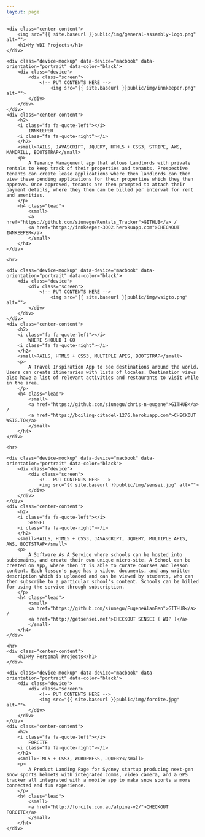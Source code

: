 ```yaml
---
layout: page
---
```


<div class="container">	

	<div class="center-content">
		<img src="{{ site.baseurl }}public/img/general-assembly-logo.png" alt="">
		<h1>My WDI Projects</h1>
	</div>

	<div class="device-mockup" data-device="macbook" data-orientation="portrait" data-color="black">
		<div class="device">
			<div class="screen">
				<!-- PUT CONTENTS HERE -->
					<img src="{{ site.baseurl }}public/img/innkeeper.png" alt="">        		
			</div>
		</div>
	</div>
	<div class="center-content">
		<h2>
		<i class="fa fa-quote-left"></i>
			INNKEEPER
		<i class="fa fa-quote-right"></i>
		</h2>
		<small>RAILS, JAVASCRIPT, JQUERY, HTML5 + CSS3, STRIPE, AWS, MANDRILL, BOOTSTRAP</small>
		<p>
			A Tenancy Management app that allows Landlords with private rentals to keep track of their properties and tenants. Prospective tenants can create lease applications where then landlords can then view these pending applications for their properties which they then approve. Once approved, tenants are then prompted to attach their payment details, where they then can be billed per interval for rent and amenities.
		</p>
		<h4 class="lead">
			<small>
			<a href="https://github.com/siunegu/Rentals_Tracker">GITHUB</a> / 
			<a href="https://innkeeper-3002.herokuapp.com">CHECKOUT INNKEEPER</a>
			</small>
		</h4>
	</div>

	<hr>

	<div class="device-mockup" data-device="macbook" data-orientation="portrait" data-color="black">
		<div class="device">
			<div class="screen">
				<!-- PUT CONTENTS HERE -->
					<img src="{{ site.baseurl }}public/img/wsigto.png" alt="">        		
			</div>
		</div>
	</div>
	<div class="center-content">
		<h2>
		<i class="fa fa-quote-left"></i>
			WHERE SHOULD I GO
		<i class="fa fa-quote-right"></i>
		</h2>
		<small>RAILS, HTML5 + CSS3, MULTIPLE APIS, BOOTSTRAP</small>
		<p>
			A Travel Inspiration App to see destinations around the world. Users can create itineraries with lists of locales. Destination views also have a list of relevant activities and restaurants to visit while in the area.
		</p>
		<h4 class="lead">
			<small>
			<a href="https://github.com/siunegu/chris-n-eugene">GITHUB</a> / 
			<a href="https://boiling-citadel-1276.herokuapp.com">CHECKOUT WSIG.TO</a>
			</small>
		</h4>
	</div>

	<hr>

	<div class="device-mockup" data-device="macbook" data-orientation="portrait" data-color="black">
		<div class="device">
			<div class="screen">
				<!-- PUT CONTENTS HERE -->
				<img src="{{ site.baseurl }}public/img/sensei.jpg" alt="">
			</div>
		</div>
	</div>
	<div class="center-content">
		<h2>
		<i class="fa fa-quote-left"></i>
			SENSEI
		<i class="fa fa-quote-right"></i>
		</h2>
		<small>RAILS, HTML5 + CSS3, JAVASCRIPT, JQUERY, MULTIPLE APIS, AWS, BOOTSTRAP</small>
		<p>
			A Software As A Service where schools can be hosted into subdomains, and create their own unique micro-site. A School can be created on app, where then it is able to curate courses and lesson content. Each lesson's page has a video, documents, and any written description which is uploaded and can be viewed by students, who can then subscribe to a particular school's content. Schools can be billed for using the service through subscription.
		</p>
		<h4 class="lead">
			<small>
			<a href="https://github.com/siunegu/EugeneAlanBen">GITHUB</a> / 
			<a href="http://getsensei.net">CHECKOUT SENSEI ( WIP )</a>
			</small>
		</h4>		
	</div>		
		
	<hr>	
	<div class="center-content">
		<h1>My Personal Projects</h1>
	</div>

	<div class="device-mockup" data-device="macbook" data-orientation="portrait" data-color="black">
		<div class="device">
			<div class="screen">
				<!-- PUT CONTENTS HERE -->
				<img src="{{ site.baseurl }}public/img/forcite.jpg" alt="">
			</div>
		</div>
	</div>
	<div class="center-content">
		<h2>
		<i class="fa fa-quote-left"></i>
			FORCITE
		<i class="fa fa-quote-right"></i>
		</h2>
		<small>HTML5 + CSS3, WORDPRESS, JQUERY</small>
		<p>
			A Product Landing Page for Sydney startup producing next-gen snow sports helmets with integrated comms, video camera, and a GPS tracker all integrated with a mobile app to make snow sports a more connected and fun experience.
		</p>	
		<h4 class="lead">
			<small>
			<a href="http://forcite.com.au/alpine-v2/">CHECKOUT FORCITE</a> 
			</small>
		</h4>			
	</div>			

</div>

